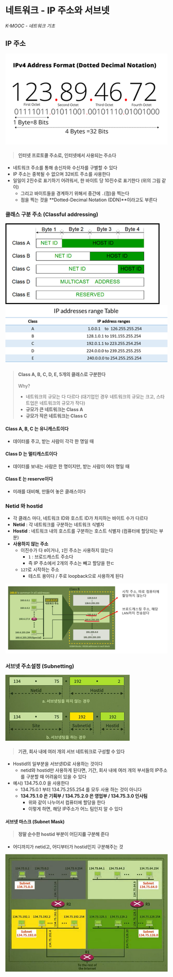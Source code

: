 # 네트워크 - IP 주소와 서브넷

*K-MOOC - 네트워크 기초*



## IP 주소

<img src="11_네트워크_IP주소와_서브넷.assets/IP_address.png" alt="IP_address" style="zoom: 50%;" />

> #### 인터넷 프로토콜 주소로, 인터넷에서 사용되는 주소다

- 네트워크 주소를 통해 송신자와 수신자를 구별할 수 있다
- IP 주소는 중복될 수 없으며 32비트 주소를 사용한다
- 일일이 2진수로 표기하기 어려워서, 한 바이트 당 10진수로 표기한다 (위의 그림 같이)
  - 그리고 바이트들을 경계하기 위해서 중간에 `.`(점)을 찍는다
  - 점을 찍는 것을 **Dotted-Decimal Notation (DDN)**이라고도 부른다



### 클래스 구분 주소 (Classful addressing)

<img src="11_네트워크_IP주소와_서브넷.assets/IP_address2.jpg" alt="IP_address2" style="zoom: 67%;" />

<img src="11_네트워크_IP주소와_서브넷.assets/IP_address3.png" alt="IP_address3" style="zoom: 50%;" />



> #### Class A, B, C, D, E, 5개의 클래스로 구분한다
>
> Why?
>
> - 네트워크의 규모는 다 다르다 (대기업인 경우 네트워크의 규모는 크고, 스타트업은 네트워크의 규모가 작다)
> - **규모가 큰 네트워크는 Class A**
> - **규모가 작은 네트워크는 Class C**



#### Class A, B, C 는 유니캐스트이다

- 데이터를 주고, 받는 사람이 각각 한 명일 때

#### Class D 는 멀티캐스트이다

- 데이터를 보내는 사람은 한 명이지만, 받는 사람이 여러 명일 때

#### Class E 는 reserve이다

- 미래를 대비해, 만들어 놓은 클래스이다



### Netid 와 hostid

- 각 클래스 마다, 네트워크 ID와 호스트 ID가 차지하는 바이트 수가 다르다
- **Netid** : 각 네트워크를 구분하는 네트워크 식별자
- **Hostid** : 네트워크 내의 호스트를 구분하는 호스트 식별자 (컴퓨터에 할당되는 부분)
- **사용하지 않는 주소**
  - 이진수가 다 `0`이거나, `1`인  주소는 사용하지 않는다
    - `1` : 브로드캐스트 주소다
    - 즉 IP 주소에서 2개의 주소는 빼고 할당을 한ㄷ
  - `127`로 시작하는 주소
    - 테스트 용이다 / 주로 loopback으로 사용하게 된다

![image-20230117080100174](11_네트워크_IP주소와_서브넷.assets/image-20230117080100174.png)



### 서브넷 주소설정 (Subnetting)

<img src="11_네트워크_IP주소와_서브넷.assets/image-20230117080835702.png" alt="image-20230117080835702" style="zoom: 50%;" />

> #### 기관, 회사 내에 여러 개의 서브 네트워크로 구성할 수 있다

- Hostid의 일부분을 서브넷ID로 사용하는 것이다
  - netid와 hostid만 사용하게 된다면, 기간, 회사 내에 여러 개의 부서들의 IP주소를 구분할 때 어려움이 있을 수 있다
- 예시) 134.75.0.0 을 사용한다
  - 134.75.0.1 부터 134.75.255.254 를 모두 사용 하는 것이 아니다
  - **134.75.1.0 은 기획부 / 134.75.2.0 은 영업부 / 134.75.3.0 인사팀** 
    - 위와 같이 나누어서 컴퓨터에 할당을 한다
    - 이렇게 하면, 해당 IP주소가 어느 팀인지 알 수 있다



#### 서브넷 마스크 (Subnet Mask)

> #### 정말 순수한 hostid 부분이 어딘지를 구분해 준다

- 어디까지가 netid고, 어디부터가 hostid인지 구분해주는 것

![image-20230117081313386](11_네트워크_IP주소와_서브넷.assets/image-20230117081313386.png)





